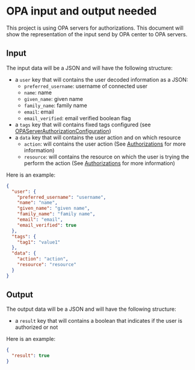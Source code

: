 # OPA input and output needed

This project is using OPA servers for authorizations. This document will show the representation of the input send by OPA center to OPA servers.

## Input

The input data will be a JSON and will have the following structure:

- a `user` key that will contains the user decoded information as a JSON:
  - `preferred_username`: username of connected user
  - `name`: name
  - `given_name`: given name
  - `family_name`: family name
  - `email`: email
  - `email_verified`: email verified boolean flag
- a `tags` key that will contains fixed tags configured (see [OPAServerAuthorizationConfiguration](configuration.md#opaserverauthorizationconfiguration))
- a `data` key that will contains the user action and on which resource
  - `action`: will contains the user action (See [Authorizations](authorizations.md) for more information)
  - `resource`: will contains the resource on which the user is trying the perform the action (See [Authorizations](authorizations.md) for more information)

Here is an example:

```json
{
  "user": {
    "preferred_username": "username",
    "name": "name",
    "given_name": "given name",
    "family_name": "family name",
    "email": "email",
    "email_verified": true
  },
  "tags": {
    "tag1": "value1"
  },
  "data": {
    "action": "action",
    "resource": "resource"
  }
}
```

## Output

The output data will be a JSON and will have the following structure:

- a `result` key that will contains a boolean that indicates if the user is authorized or not

Here is an example:

```json
{
  "result": true
}
```
